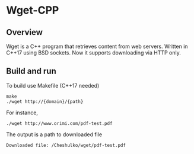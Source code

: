 # Wget-CPP

## Overview
Wget is a C++ program that retrieves content from web servers. 
Written in C++17 using BSD sockets.
Now it supports downloading via HTTP only.

## Build and run
To build use Makefile (C++17 needed)
```
make
./wget http://{domain}/{path}
```
For instance,
```
./wget http://www.orimi.com/pdf-test.pdf
```
The output is a path to downloaded file
```
Downloaded file: /Cheshulko/wget/pdf-test.pdf
```
